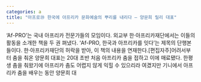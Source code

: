 ```yaml
---
categories: a
title: "아프로㊴ 한국에 아프리카 문화예술의 뿌리를 내리다 – 양문희 릴리 대표"
---
```

&lsquo;Af-PRO&rsquo;는 국내 아프리카 전문가들의 모임이다. 외교부 한&middot;아프리카재단에서는 이들의 활동을 소개한 책을 두 권 펴냈다. &lsquo;Af-PRO, 한국과 아프리카를 잇다&rsquo;는 제목의 단행본들이다. 한&middot;아프리카재단의 허락을 받아, 이 책의 내용을 연재한다.[편집자주]어려서부터 춤을 춰온 양문희 대표는 20대 초반 처음 아프리카 춤을 접하고 이에 매료됐다. 한평생 춤을 춰왔기에 아프리카 춤도 어렵지 않게 익힐 수 있으리라 여겼지만 기니에서 아프리카 춤을 배우는 동안 양문희 대